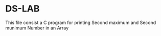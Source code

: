 # DS-LAB
This file consist a C program for printing Second maximum and Second munimum Number in an Array
